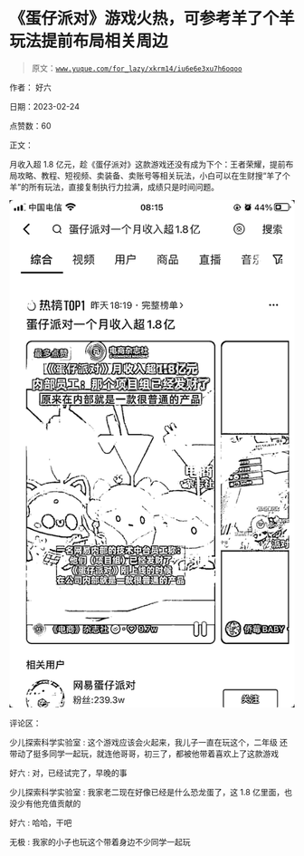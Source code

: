 # 《蛋仔派对》游戏火热，可参考羊了个羊玩法提前布局相关周边

> 原文：[`www.yuque.com/for_lazy/xkrm14/iu6e6e3xu7h6oqoo`](https://www.yuque.com/for_lazy/xkrm14/iu6e6e3xu7h6oqoo)

作者： 好六

日期：2023-02-24

点赞数：60

正文：

月收入超 1.8 亿元，趁《蛋仔派对》这款游戏还没有成为下个：王者荣耀，提前布局攻略、教程、短视频、卖装备、卖账号等相关玩法，小白可以在生财搜“羊了个羊”的所有玩法，直接复制执行力拉满，成绩只是时间问题。

![](img/c2f3896a636d41c4b0ee30147da1af37.png)

评论区：

少儿探索科学实验室 : 这个游戏应该会火起来，我儿子一直在玩这个，二年级 还带动了挺多同学一起玩，就连他哥哥，初三了，都被他带着喜欢上了这款游戏

好六 : 对，已经试完了，早晚的事

少儿探索科学实验室 : 我家老二现在好像已经是什么恐龙蛋了，这 1.8 亿里面，也没少有他充值贡献的

好六 : 哈哈，干吧

无极 : 我家的小子也玩这个带着身边不少同学一起玩

